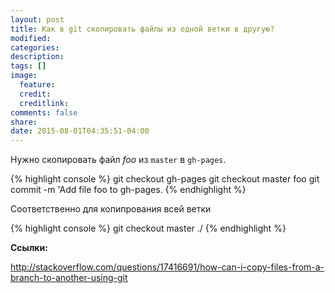 ```yaml
---
layout: post
title: Как в git скопировать файлы из одной ветки в другую?
modified:
categories:
description:
tags: []
image:
  feature:
  credit:
  creditlink:
comments: false
share:
date: 2015-08-01T04:35:51-04:00
---
```


Нужно скопировать файл _foo_ из `master` в `gh-pages`.

{% highlight console %}
git checkout gh-pages
git checkout master foo
git commit -m 'Add file foo to gh-pages.
{% endhighlight %}

Соответственно для копипрования всей ветки

{% highlight console %}
git checkout master ./
{% endhighlight %}

**Ссылки:**

<http://stackoverflow.com/questions/17416691/how-can-i-copy-files-from-a-branch-to-another-using-git>
